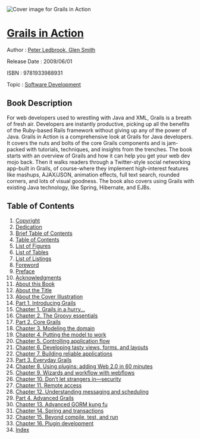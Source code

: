 ![Cover image for Grails in Action](https://imgdetail.ebookreading.net/cover/cover/software_development/EB9781933988931.jpg)

[Grails in Action](https://ebookreading.net/view/book/Grails+in+Action-EB9781933988931_1.html "Grails in Action")
====================================================================================================================

Author : [Peter Ledbrook](https://ebookreading.net/search/author/Peter+Ledbrook),[ Glen Smith](https://ebookreading.net/search/author/+Glen+Smith)

Release Date : 2009/06/01

ISBN : 9781933988931

Topic : [Software Development](https://ebookreading.net/search/category/software-development)

Book Description
-----------------

For web developers used to wrestling with Java and XML, Grails is a breath of fresh air. Developers are instantly productive, picking up all the benefits of the Ruby-based Rails framework without giving up any of the power of Java.
Grails in Action is a comprehensive look at Grails for Java developers. It covers the nuts and bolts of the core Grails components and is jam-packed with tutorials, techniques, and insights from the trenches.
The book starts with an overview of Grails and how it can help you get your web dev mojo back. Then it walks readers through a Twitter-style social networking app-built in Grails, of course-where they implement high-interest features like mashups, AJAX/JSON, animation effects, full text search, rounded corners, and lots of visual goodness. The book also covers using Grails with existing Java technology, like Spring, Hibernate, and EJBs.
              
Table of Contents
-----------------

1. [Copyright](https://ebookreading.net/view/book/Grails+in+Action-EB9781933988931_3.html)
1. [Dedication](https://ebookreading.net/view/book/Grails+in+Action-EB9781933988931_4.html)
1. [Brief Table of Contents](https://ebookreading.net/view/book/Grails+in+Action-EB9781933988931_5.html)
1. [Table of Contents](https://ebookreading.net/view/book/Grails+in+Action-EB9781933988931_6.html)
1. [List of Figures](https://ebookreading.net/view/book/Grails+in+Action-EB9781933988931_0.html)
1. [List of Tables](https://ebookreading.net/view/book/Grails+in+Action-EB9781933988931_0.html)
1. [List of Listings](https://ebookreading.net/view/book/Grails+in+Action-EB9781933988931_0.html)
1. [Foreword](https://ebookreading.net/view/book/Grails+in+Action-EB9781933988931_0.html)
1. [Preface](https://ebookreading.net/view/book/Grails+in+Action-EB9781933988931_0.html)
1. [Acknowledgments](https://ebookreading.net/view/book/Grails+in+Action-EB9781933988931_0.html)
1. [About this Book](https://ebookreading.net/view/book/Grails+in+Action-EB9781933988931_0.html)
1. [About the Title](https://ebookreading.net/view/book/Grails+in+Action-EB9781933988931_0.html)
1. [About the Cover Illustration](https://ebookreading.net/view/book/Grails+in+Action-EB9781933988931_0.html)
1. [Part 1. Introducing Grails](https://ebookreading.net/view/book/Grails+in+Action-EB9781933988931_0.html)
1. [Chapter 1. Grails in a hurry...](https://ebookreading.net/view/book/Grails+in+Action-EB9781933988931_0.html)
1. [Chapter 2. The Groovy essentials](https://ebookreading.net/view/book/Grails+in+Action-EB9781933988931_0.html)
1. [Part 2. Core Grails](https://ebookreading.net/view/book/Grails+in+Action-EB9781933988931_0.html)
1. [Chapter 3. Modeling the domain](https://ebookreading.net/view/book/Grails+in+Action-EB9781933988931_0.html)
1. [Chapter 4. Putting the model to work](https://ebookreading.net/view/book/Grails+in+Action-EB9781933988931_0.html)
1. [Chapter 5. Controlling application flow](https://ebookreading.net/view/book/Grails+in+Action-EB9781933988931_0.html)
1. [Chapter 6. Developing tasty views, forms, and layouts](https://ebookreading.net/view/book/Grails+in+Action-EB9781933988931_0.html)
1. [Chapter 7. Building reliable applications](https://ebookreading.net/view/book/Grails+in+Action-EB9781933988931_0.html)
1. [Part 3. Everyday Grails](https://ebookreading.net/view/book/Grails+in+Action-EB9781933988931_0.html)
1. [Chapter 8. Using plugins: adding Web 2.0 in 60 minutes](https://ebookreading.net/view/book/Grails+in+Action-EB9781933988931_0.html)
1. [Chapter 9. Wizards and workflow with webflows](https://ebookreading.net/view/book/Grails+in+Action-EB9781933988931_0.html)
1. [Chapter 10. Don’t let strangers in—security](https://ebookreading.net/view/book/Grails+in+Action-EB9781933988931_0.html)
1. [Chapter 11. Remote access](https://ebookreading.net/view/book/Grails+in+Action-EB9781933988931_0.html)
1. [Chapter 12. Understanding messaging and scheduling](https://ebookreading.net/view/book/Grails+in+Action-EB9781933988931_0.html)
1. [Part 4. Advanced Grails](https://ebookreading.net/view/book/Grails+in+Action-EB9781933988931_0.html)
1. [Chapter 13. Advanced GORM kung fu](https://ebookreading.net/view/book/Grails+in+Action-EB9781933988931_0.html)
1. [Chapter 14. Spring and transactions](https://ebookreading.net/view/book/Grails+in+Action-EB9781933988931_0.html)
1. [Chapter 15. Beyond compile, test, and run](https://ebookreading.net/view/book/Grails+in+Action-EB9781933988931_0.html)
1. [Chapter 16. Plugin development](https://ebookreading.net/view/book/Grails+in+Action-EB9781933988931_0.html)
1. [Index](https://ebookreading.net/view/book/Grails+in+Action-EB9781933988931_0.html)
